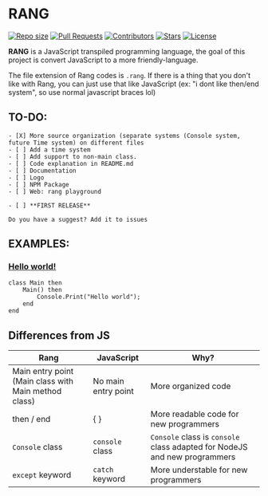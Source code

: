 # RANG
<a href="https://github.com/RinkaGI/Rang" onClick = "return false"><img alt = "Repo size" src = "https://img.shields.io/github/repo-size/RinkaGI/Rang"></a>
<a href="https://github.com/RinkaGI/Rang/pulls"><img alt = "Pull Requests" src = "https://img.shields.io/github/issues-pr/RinkaGI/Rang"></a>
<a href="https://github.com/RinkaGI/Rang/graphs/contributors"><img alt = "Contributors" src = "https://img.shields.io/github/contributors/RinkaGI/Rang"></a>
<a href="https://github.com/RinkaGI/Rangstargazers"><img alt = "Stars" src = "https://img.shields.io/github/stars/RinkaGI/Rang"></a>
<a href="https://github.com/RinkaGI/Rang/blob/main/LICENSE"><img alt = "License" src = "https://img.shields.io/github/license/RinkaGI/Rang"></a>

**RANG** is a JavaScript transpiled programming language, the goal of this project is convert JavaScript to a more friendly-language.

The file extension of Rang codes is `.rang`.
If there is a thing that you don't like with Rang, you can just use that like JavaScript (ex: "i dont like then/end system", so use normal javascript braces lol)

## TO-DO:
    - [X] More source organization (separate systems (Console system, future Time system) on different files
    - [ ] Add a time system
    - [ ] Add support to non-main class.
    - [ ] Code explanation in README.md
    - [ ] Documentation
    - [ ] Logo
    - [ ] NPM Package 
    - [ ] Web: rang playground 

    - [ ] **FIRST RELEASE**

`Do you have a suggest? Add it to issues`

## EXAMPLES:

### [Hello world!](https://www.helloworld.org)
```
class Main then
    Main() then
        Console.Print("Hello world");
    end
end
```

## Differences from JS
| Rang                                                 | JavaScript          | Why?                                                                      |
|------------------------------------------------------|---------------------|---------------------------------------------------------------------------|
| Main entry point (Main class with Main method class) | No main entry point | More organized code                                                       |
| then / end                                           | { }                 | More readable code for new programmers                                    |
| `Console` class                                      | `console` class     | `Console` class is `console` class adapted for NodeJS and new programmers |
| `except` keyword                                     | `catch` keyword     | More understable for new programmers                                      |